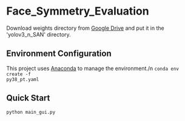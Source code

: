 # Face_Symmetry_Evaluation

Download weights directory from [Google Drive](https://drive.google.com/drive/folders/1KBX-NhNoVNEEB2ncvLfGgueOp8YDwfaV?usp=sharing) and put it in the 'yolov3_n_SAN' directory.

## Environment Configuration
This project uses [Anaconda](https://www.anaconda.com/) to manage the environment./n
<code>conda env create -f py38_pt.yaml</code>

## Quick Start
<code>python main_gui.py</code>
